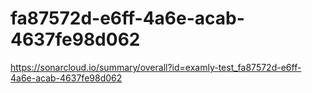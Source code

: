 # fa87572d-e6ff-4a6e-acab-4637fe98d062
https://sonarcloud.io/summary/overall?id=examly-test_fa87572d-e6ff-4a6e-acab-4637fe98d062
